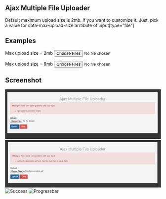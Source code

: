 ## Ajax Multiple File Uploader

Default maximum upload size is 2mb. If you want to customize it. Just, pick a value for data-max-upload-size arrtibute of input[type="file"]

## Examples

Max upload size = 2mb 
<input type="file"  name="files[]" multiple="multiple" data-max-upload-size="2">

Max upload size = 8mb 
<input type="file"  name="files[]" multiple="multiple" data-max-upload-size="8">

## Screenshot

![Error1](https://github.com/IftekherSunny/ajax-multiple-file-uploader/blob/master/screenshot/error1.jpg)
![Error2](https://github.com/IftekherSunny/ajax-multiple-file-uploader/blob/master/screenshot/error2.jpg)
![Success](https://github.com/IftekherSunny/multiple-file-uploader/blob/master/screenshot/success.jpg)
![Progressbar](https://github.com/IftekherSunny/multiple-file-uploader/blob/master/screenshot/progressbar.jpg)

